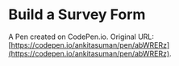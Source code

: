 # Build a Survey Form

A Pen created on CodePen.io. Original URL: [https://codepen.io/ankitasuman/pen/abWRERz](https://codepen.io/ankitasuman/pen/abWRERz).


